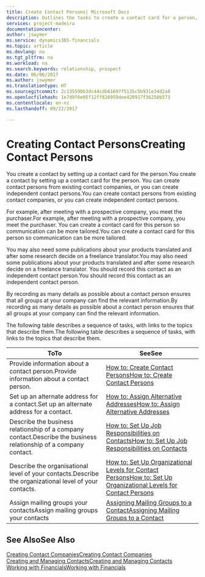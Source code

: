 ```yaml
---
title: Create Contact Persons| Microsoft Docs
description: Outlines the tasks to create a contact card for a person, for example, a prospect or supplier, helping to define the relationship and tailor communication.
services: project-madeira
documentationcenter: 
author: jswymer
ms.service: dynamics365-financials
ms.topic: article
ms.devlang: na
ms.tgt_pltfrm: na
ms.workload: na
ms.search.keywords: relationship, prospect
ms.date: 06/06/2017
ms.author: jswymer
ms.translationtype: HT
ms.sourcegitcommit: 2c13559bb3dc44cdb61697f5135c5b931e34d2a8
ms.openlocfilehash: 1e7d9f6e05f12ff826959dee420917f36258b573
ms.contentlocale: en-nz
ms.lasthandoff: 09/22/2017

---
```

# <a name="creating-contact-persons"></a><span data-ttu-id="c236b-103">Creating Contact Persons</span><span class="sxs-lookup"><span data-stu-id="c236b-103">Creating Contact Persons</span></span>
<span data-ttu-id="c236b-104">You create a contact by setting up a contact card for the person.</span><span class="sxs-lookup"><span data-stu-id="c236b-104">You create a contact by setting up a contact card for the person.</span></span> <span data-ttu-id="c236b-105">You can create contact persons from existing contact companies, or you can create independent contact persons.</span><span class="sxs-lookup"><span data-stu-id="c236b-105">You can create contact persons from existing contact companies, or you can create independent contact persons.</span></span>

<span data-ttu-id="c236b-106">For example, after meeting with a prospective company, you meet the purchaser.</span><span class="sxs-lookup"><span data-stu-id="c236b-106">For example, after meeting with a prospective company, you meet the purchaser.</span></span> <span data-ttu-id="c236b-107">You can create a contact card for this person so communication can be more tailored.</span><span class="sxs-lookup"><span data-stu-id="c236b-107">You can create a contact card for this person so communication can be more tailored.</span></span>

<span data-ttu-id="c236b-108">You may also need some publications about your products translated and after some research decide on a freelance translator.</span><span class="sxs-lookup"><span data-stu-id="c236b-108">You may also need some publications about your products translated and after some research decide on a freelance translator.</span></span> <span data-ttu-id="c236b-109">You should record this contact as an independent contact person.</span><span class="sxs-lookup"><span data-stu-id="c236b-109">You should record this contact as an independent contact person.</span></span>

<span data-ttu-id="c236b-110">By recording as many details as possible about a contact person ensures that all groups at your company can find the relevant information.</span><span class="sxs-lookup"><span data-stu-id="c236b-110">By recording as many details as possible about a contact person ensures that all groups at your company can find the relevant information.</span></span>

<span data-ttu-id="c236b-111">The following table describes a sequence of tasks, with links to the topics that describe them.</span><span class="sxs-lookup"><span data-stu-id="c236b-111">The following table describes a sequence of tasks, with links to the topics that describe them.</span></span> 

| <span data-ttu-id="c236b-112">To</span><span class="sxs-lookup"><span data-stu-id="c236b-112">To</span></span> | <span data-ttu-id="c236b-113">See</span><span class="sxs-lookup"><span data-stu-id="c236b-113">See</span></span> |
| --- | --- |
| <span data-ttu-id="c236b-114">Provide information about a contact person.</span><span class="sxs-lookup"><span data-stu-id="c236b-114">Provide information about a contact person.</span></span> |[<span data-ttu-id="c236b-115">How to: Create Contact Persons</span><span class="sxs-lookup"><span data-stu-id="c236b-115">How to: Create Contact Persons</span></span>](marketing-how-create-contact-persons.md) |
| <span data-ttu-id="c236b-116">Set up an alternate address for a contact.</span><span class="sxs-lookup"><span data-stu-id="c236b-116">Set up an alternate address for a contact.</span></span> |[<span data-ttu-id="c236b-117">How to: Assign Alternative Addresses</span><span class="sxs-lookup"><span data-stu-id="c236b-117">How to: Assign Alternative Addresses</span></span>](marketing-how-assign-alternate-address.md) |
| <span data-ttu-id="c236b-118">Describe the business relationship of a company contact.</span><span class="sxs-lookup"><span data-stu-id="c236b-118">Describe the business relationship of a company contact.</span></span> |[<span data-ttu-id="c236b-119">How to: Set Up Job Responsibilities on Contacts</span><span class="sxs-lookup"><span data-stu-id="c236b-119">How to: Set Up Job Responsibilities on Contacts</span></span>](marketing-job-responsibilities.md) |
| <span data-ttu-id="c236b-120">Describe the organisational level of your contacts.</span><span class="sxs-lookup"><span data-stu-id="c236b-120">Describe the organizational level of your contacts.</span></span> |[<span data-ttu-id="c236b-121">How to: Set Up Organizational Levels for Contact Persons</span><span class="sxs-lookup"><span data-stu-id="c236b-121">How to: Set Up Organizational Levels for Contact Persons</span></span>](marketing-organizational-levels.md) |
| <span data-ttu-id="c236b-122">Assign mailing groups your contacts</span><span class="sxs-lookup"><span data-stu-id="c236b-122">Assign mailing groups your contacts</span></span> |[<span data-ttu-id="c236b-123">Assigning Mailing Groups to a Contact</span><span class="sxs-lookup"><span data-stu-id="c236b-123">Assigning Mailing Groups to a Contact</span></span>](marketing-mailing-groups.md) |

## <a name="see-also"></a><span data-ttu-id="c236b-124">See Also</span><span class="sxs-lookup"><span data-stu-id="c236b-124">See Also</span></span>
[<span data-ttu-id="c236b-125">Creating Contact Companies</span><span class="sxs-lookup"><span data-stu-id="c236b-125">Creating Contact Companies</span></span>](marketing-create-contact-companies.md)  
[<span data-ttu-id="c236b-126">Creating and Managing Contacts</span><span class="sxs-lookup"><span data-stu-id="c236b-126">Creating and Managing Contacts</span></span>]()  
[<span data-ttu-id="c236b-127">Working with Financials</span><span class="sxs-lookup"><span data-stu-id="c236b-127">Working with Financials</span></span>](ui-work-product.md)

